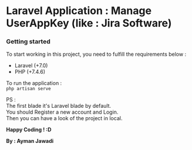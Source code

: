 # Laravel Application : Manage UserAppKey (like : Jira Software)
### Getting started
To start working in this project, you need to fulfill the requirements below :
* Laravel (+7.0)
* PHP (+7.4.6)


To run the application :  
`php artisan serve`


PS : \
The first blade it's Laravel blade by default.\
You should Register a new account and Login.\
Then you can have a look of the project in local.


**Happy Coding ! :D** 

**By : Ayman Jawadi**
